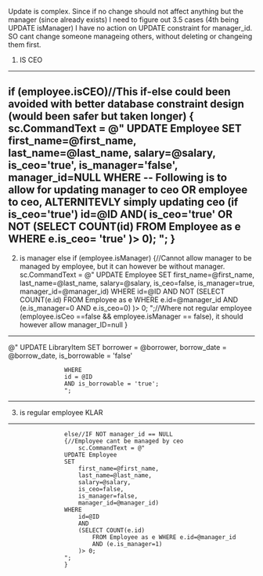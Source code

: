 Update is complex.
Since if no change should not affect anything but the manager (since already exists)
I need to figure out 3.5 cases (4th being UPDATE isManager)
I have no action on UPDATE constraint for manager_id.
SO cant change someone manageing others, without deleting or changeing them first.


1. IS CEO
--------------------------------
  if (employee.isCEO)//This if-else could been avoided with better database constraint design (would been safer but taken longer)
                    {
                        sc.CommandText = @"
                    UPDATE Employee
                    SET
                        first_name=@first_name,
                        last_name=@last_name,
                        salary=@salary,
                        is_ceo='true',
                        is_manager='false',
                        manager_id=NULL
                    WHERE -- Following is to allow for updating manager to ceo OR employee to ceo, ALTERNITEVLY simply updating ceo (if is_ceo='true')
                    id=@ID AND(
                        is_ceo='true'
                        OR NOT 
                        (SELECT COUNT(id)
                            FROM Employee as e WHERE e.is_ceo= 'true'
                        )> 0);
                    ";
                    }
--------------------------------
2. is manager
                    else if (employee.isManager)
                    {//Cannot allow manager to be managed by employee, but it can however be without manager.
                        sc.CommandText = @"
                     UPDATE Employee
                    SET
                                            first_name=@first_name,
                        last_name=@last_name,
                        salary=@salary,
                        is_ceo=false,
                        is_manager=true,
                        manager_id=@manager_id)
                    WHERE
                    id=@ID AND NOT
                        (SELECT COUNT(e.id)
                            FROM Employee as e WHERE e.id=@manager_id 
                            AND (e.is_manager=0 AND e.is_ceo=0)
                        )> 0;
";//Where not regular employee (employee.isCeo ==false && employee.isManager == false), it should however allow manager_ID=null
                    }
-------------------------------
@"
                    UPDATE LibraryItem SET 
                    borrower = @borrower,
                    borrow_date = @borrow_date,
                    is_borrowable = 'false'

                    WHERE 
                    id = @ID
                    AND is_borrowable = 'true'; 
                    ";

------------------------------
3. is regular employee 
KLAR
---------------------------


                    else//IF NOT manager_id == NULL
                    {//Employee cant be managed by ceo
                        sc.CommandText = @"
                    UPDATE Employee
                    SET
                        first_name=@first_name,
                        last_name=@last_name,
                        salary=@salary,
                        is_ceo=false,
                        is_manager=false,
                        manager_id=@manager_id)
                    WHERE
                        id=@ID
                        AND
                        (SELECT COUNT(e.id)
                            FROM Employee as e WHERE e.id=@manager_id 
                            AND (e.is_manager=1)
                        )> 0;
                    ";
                    }
